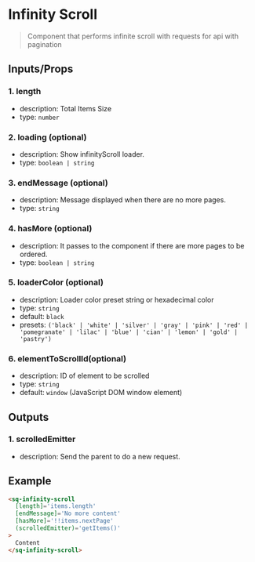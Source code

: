 # Infinity Scroll

> Component that performs infinite scroll with requests for api with pagination

## Inputs/Props

### 1. length

- description: Total Items Size
- type: `number`

### 2. loading (optional)

- description: Show infinityScroll loader.
- type: `boolean | string`

### 3. endMessage (optional)

- description: Message displayed when there are no more pages.
- type: `string`

### 4. hasMore (optional)

- description: It passes to the component if there are more pages to be ordered.
- type: `boolean | string`

### 5. loaderColor (optional)

- description: Loader color preset string or hexadecimal color
- type: `string`
- default: `black`
- presets: `('black' | 'white' | 'silver' | 'gray' | 'pink' | 'red' | 'pomegranate' | 'lilac' | 'blue' | 'cian' | 'lemon' | 'gold' | 'pastry')`

### 6. elementToScrollId(optional)

- description: ID of element to be scrolled
- type: `string`
- default: `window` (JavaScript DOM window element)

## Outputs

### 1. scrolledEmitter

- description: Send the parent to do a new request.

## Example

```html
<sq-infinity-scroll
  [length]='items.length'
  [endMessage]='No more content'
  [hasMore]='!!items.nextPage'
  (scrolledEmitter)='getItems()'
>
  Content
</sq-infinity-scroll>
```
